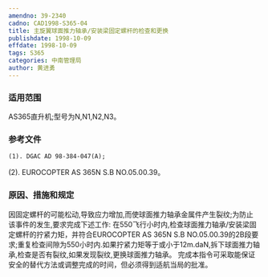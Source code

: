 ```yaml
---
amendno: 39-2340
cadno: CAD1998-S365-04
title: 主旋翼球面推力轴承/安装梁固定螺杆的检查和更换
publishdate: 1998-10-09
effdate: 1998-10-09
tags: S365
categories: 中南管理局
author: 黄进勇
---
```


### 适用范围 
AS365直升机;型号为N,N1,N2,N3。

### 参考文件
    (1). DGAC AD 98-384-047(A); 
(2). EUROCOPTER AS 365N S.B NO.05.00.39。

### 原因、措施和规定 
因固定螺杆的可能松动,导致应力增加,而使球面推力轴承金属件产生裂纹;为防止 该事件的发生,要求完成下述工作: 
    在550飞行小时内,检查球面推力轴承/安装梁固定螺杆的拧紧力矩，并符合EUROCOPTER AS 365N S.B NO.05.00.39的2B段要求;重复检查间隙为550小时内.如果拧紧力矩等于或小于12m.daN,拆下球面推力轴承,检查是否有裂纹,如果发现裂纹,更换球面推力轴承。 
    完成本指令可采取能保证安全的替代方法或调整完成的时间，但必须得到适航当局的批准。
